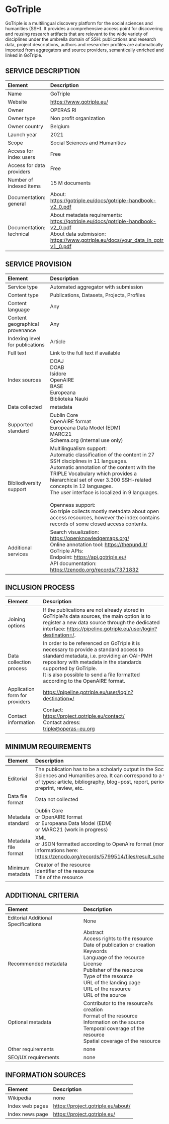 # GoTriple

GoTriple is a multilingual discovery platform for the social sciences and humanities (SSH). It provides a comprehensive access point for discovering and reusing research artifacts that are relevant to the wide variety of disciplines under the umbrella domain of SSH: publications and research data, project descriptions, authors and researcher profiles are automatically imported from aggregators and source providers, semantically enriched and linked in GoTriple.


## SERVICE DESCRIPTION

| Element | Description |
| :- | :- |
| Name | GoTriple |
| Website | https://www.gotriple.eu/ |
| Owner | OPERAS RI |
| Owner type | Non profit organization |
| Owner country | Belgium |
| Launch year | 2021 |
| Scope | Social Sciences and Humanities |
| Access for index users | Free |
| Access for data providers | Free |
| Number of indexed items | 15 M documents |
| Documentation: general | About:<br>https://gotriple.eu/docs/gotriple-handbook-v2_0.pdf |
| Documentation: technical | About metadata requirements: <br>https://gotriple.eu/docs/gotriple-handbook-v2_0.pdf <br>About data submission: <br>https://www.gotriple.eu/docs/your_data_in_gotriple-v1_0.pdf  |

## SERVICE PROVISION

| Element | Description |
| :- | :- |
| Service type | Automated aggregator with submission |
| Content type | Publications, Datasets, Projects, Profiles |
| Content language | Any |
| Content geographical provenance | Any |
| Indexing level for publications | Article |
| Full text | Link to the full text if available |
| Index sources | DOAJ<br>DOAB<br>Isidore<br>OpenAIRE<br>BASE<br>Europeana<br>Biblioteka Nauki |
| Data collected | metadata |
| Supported standard | Dublin Core<br>OpenAIRE format<br>Europeana Data Model (EDM)<br>MARC21<br>Schema.org (internal use only) |
| Bibliodiversity support | Multilingualism support:<br>Automatic classification of the content in 27 SSH disciplines in 11 languages.<br>Automatic annotation of the content with the TRIPLE Vocabulary which provides a hierarchical set of over 3.300 SSH-related concepts in 12 languages.<br>The user interface is localized in 9 languages.<br><br>Openness support:<br>Go triple collects mostly metadata about open access resources, however the index contains records of some closed access contents. |
| Additional services | Search visualization: https://openknowledgemaps.org/ <br>Online annotation tool: https://thepund.it/ <br>GoTriple APIs:<br>Endpoint: https://api.gotriple.eu/ <br>API documentation: https://zenodo.org/records/7371832  |

## INCLUSION PROCESS

| Element | Description |
| :- | :- |
| Joining options | If the publications are not already stored in GoTriple?s data sources, the main option is to register a new data source through the dedicated interface: https://pipeline.gotriple.eu/user/login?destination=/. |
| Data collection process | In order to be referenced on GoTriple it is necessary to provide a standard access to standard metadata, i.e. providing an OAI-PMH repository with metadata in the standards supported by GoTriple.<br>It is also possible to send a file formatted according to the OpenAIRE format. |
| Application form for providers | https://pipeline.gotriple.eu/user/login?destination=/ |
| Contact information | Contact: <br>https://project.gotriple.eu/contact/  <br>Contact adress:<br>triple@operas-eu.org    |

## MINIMUM REQUIREMENTS

| Element | Description |
| :- | :- |
| Editorial | The publication has to be a scholarly output in the Social Sciences and Humanities area. It can correspond to a variety of types: article, bibliography, blog-post, report, periodical, preprint, review, etc. |
| Data file format | Data not collected |
| Metadata standard | Dublin Core<br>or OpenAIRE format<br>or Europeana Data Model (EDM)<br>or MARC21 (work in progress) |
| Metadata file format | XML<br>or JSON formatted according to OpenAire format (more informations here: https://zenodo.org/records/5799514/files/result_schema.json)  |
| Minimum metadata | Creator of the resource<br>Identifier of the resource<br>Title of the resource |

## ADDITIONAL CRITERIA

| Element | Description |
| :- | :- |
| Editorial Additional Specifications | None |
| Recommended metadata | Abstract<br>Access rights to the resource<br>Date of publication or creation<br>Keywords<br>Language of the resource<br>License<br>Publisher of the resource<br>Type of the resource<br>URL of the landing page<br>URL of the resource<br>URL of the source |
| Optional metadata | Contributor to the resource?s creation<br>Format of the resource<br>Information on the source<br>Temporal coverage of the resource<br>Spatial coverage of the resource |
| Other requirements | none |
| SEO/UX requirements | none |

## INFORMATION SOURCES

| Element | Description |
| :- | :- |
| Wikipedia | none |
| Index web pages | https://project.gotriple.eu/about/ |
| Index news page | https://project.gotriple.eu/ |